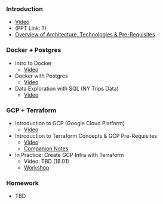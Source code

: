### Introduction
* [Video](https://www.youtube.com/watch?v=bkJZDmreIpA&list=PL3MmuxUbc_hJed7dXYoJw8DoCuVHhGEQb&index=1)
* (PPT Link: ?)
* [Overview of Architecture, Technologies & Pre-Requisites](https://github.com/DataTalksClub/data-engineering-zoomcamp#overview)


### Docker + Postgres
* Intro to Docker
  * [Video](https://www.youtube.com/watch?v=EYNwNlOrpr0&list=PL3MmuxUbc_hJed7dXYoJw8DoCuVHhGEQb&index=3)
* Docker with Postgres
  * [Video](https://www.youtube.com/watch?v=2JM-ziJt0WI&list=PL3MmuxUbc_hJed7dXYoJw8DoCuVHhGEQb&index=4)
* Data Exploration with SQL (NY Trips Data)
  * [Video](https://www.youtube.com/watch?v=hCAIVe9N0ow&list=PL3MmuxUbc_hJed7dXYoJw8DoCuVHhGEQb&index=5)


### GCP + Terraform
* Introduction to GCP (Google Cloud Platform)
  * [Video](https://www.youtube.com/watch?v=18jIzE41fJ4&list=PL3MmuxUbc_hJed7dXYoJw8DoCuVHhGEQb&index=2)
* Introduction to Terraform Concepts & GCP Pre-Requisites
  * [Video](https://www.youtube.com/watch?v=Hajwnmj0xfQ&list=PL3MmuxUbc_hJed7dXYoJw8DoCuVHhGEQb&index=6)
  * [Companion Notes](1_terraform_gcp)
* In Practice: Create GCP Infra with Terraform
  * Video: TBD (18.01)
  * [Workshop](1_terraform_gcp/terraform)


### Homework
* TBD
